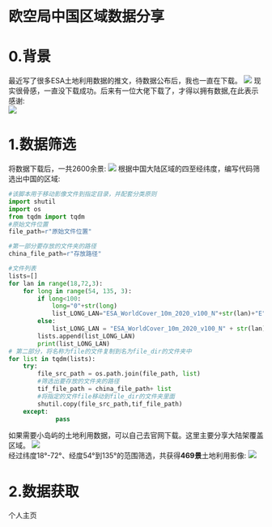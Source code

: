 # 欧空局中国区域数据分享

# 0.背景
最近写了很多ESA土地利用数据的推文，待数据公布后，我也一直在下载。
![](http://pics.landcover100.com/pics//image/443358a2552eb515eb110a4d752e009.jpg)
现实很骨感，一直没下载成功。后来有一位大佬下载了，才得以拥有数据,在此表示感谢:  
![](http://pics.landcover100.com/pics//image/d517ec00554d4b5d4733833c8579879.jpg)
# 1.数据筛选
将数据下载后，一共2600余景:
![](http://pics.landcover100.com/pics//image/20211025001211.png)
根据中国大陆区域的四至经纬度，编写代码筛选出中国的区域:
```python
#该脚本用于移动影像文件到指定目录，并配套分类原则
import shutil
import os
from tqdm import tqdm
#原始文件位置
file_path=r"原始文件位置"

#第一部分要存放的文件夹的路径
china_file_path=r"存放路径"

#文件列表
lists=[]
for lan in range(18,72,3):
    for long in range(54, 135, 3):
        if long<100:
            long="0"+str(long)
            list_LONG_LAN="ESA_WorldCover_10m_2020_v100_N"+str(lan)+"E"+str(long)+"_Map.tif"
        else:
            list_LONG_LAN = "ESA_WorldCover_10m_2020_v100_N" + str(lan) + "E" + str(long) + "_Map.tif"
        lists.append(list_LONG_LAN)
        print(list_LONG_LAN)
# 第二部分，将名称为file的文件复制到名为file_dir的文件夹中
for list in tqdm(lists):
    try:
        file_src_path = os.path.join(file_path, list)
        #筛选出要存放的文件夹的路径
        tif_file_path = china_file_path+ list
        #将指定的文件file移动到file_dir的文件夹里面
        shutil.copy(file_src_path,tif_file_path)
    except:
             pass
```

如果需要小岛屿的土地利用数据，可以自己去官网下载。这里主要分享大陆架覆盖区域。
![](http://pics.landcover100.com/pics//image/20211025001728.png)  
经过纬度18°-72°、经度54°到135°的范围筛选，共获得**469景**土地利用影像:
![](http://pics.landcover100.com/pics//image/20211025002107.png)
# 2.数据获取
个人主页

